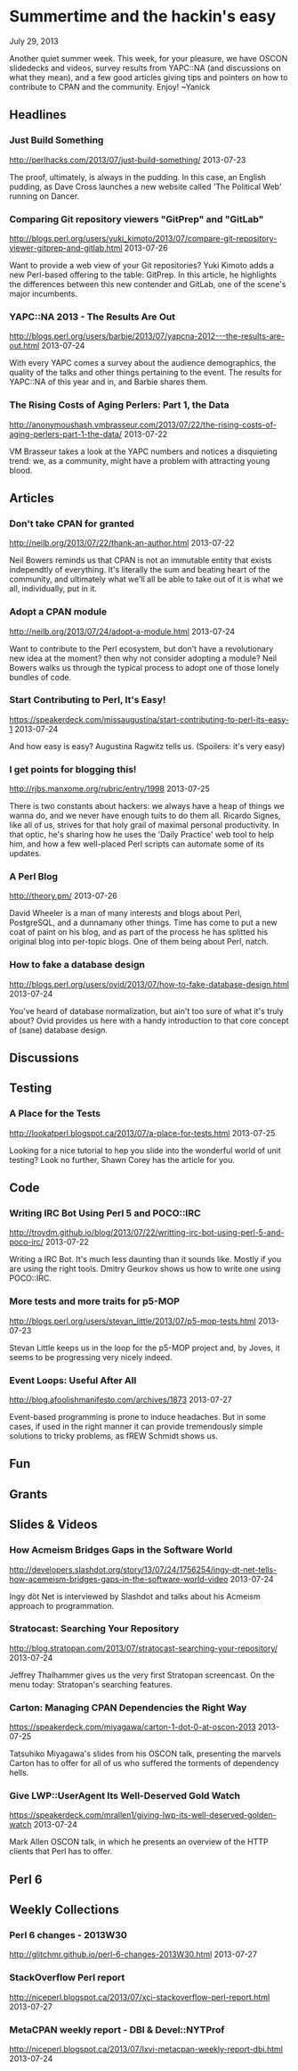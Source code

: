 # Summertime and the hackin's easy
July 29, 2013

Another quiet summer week. This week, for your pleasure, we have OSCON
slidedecks and videos, survey results from YAPC::NA (and discussions on what
they mean), and a few good articles giving tips and pointers on how to contribute 
to CPAN and the community. Enjoy! ~Yanick


## Headlines

### Just Build Something
http://perlhacks.com/2013/07/just-build-something/
2013-07-23

The proof, ultimately, is always in the pudding. In this case, an English pudding, as Dave Cross launches a new website called 'The Political Web' running on Dancer.


### Comparing Git repository viewers "GitPrep" and "GitLab"
http://blogs.perl.org/users/yuki_kimoto/2013/07/compare-git-repository-viewer-gitprep-and-gitlab.html
2013-07-26

Want to provide a web view of your Git repositories? Yuki Kimoto adds a new Perl-based offering to the table: GitPrep. In this article, he highlights the differences between this new contender and GitLab, one of the scene's major incumbents.

### YAPC::NA 2013 - The Results Are Out
http://blogs.perl.org/users/barbie/2013/07/yapcna-2012---the-results-are-out.html
2013-07-24

With every YAPC comes a survey about the audience demographics, the quality of the talks and other things pertaining to the event. The results for YAPC::NA of this year and in, and Barbie shares them.

### The Rising Costs of Aging Perlers: Part 1, the Data
http://anonymoushash.vmbrasseur.com/2013/07/22/the-rising-costs-of-aging-perlers-part-1-the-data/
2013-07-22

VM Brasseur takes a look at the YAPC numbers and notices a disquieting trend: we, as a community,  might have a problem with attracting young blood. 

## Articles

### Don't take CPAN for granted
http://neilb.org/2013/07/22/thank-an-author.html
2013-07-22

Neil Bowers reminds us that CPAN is not an immutable entity that exists independtly of everything. It's literally the sum and beating heart of the community, and ultimately what we'll all be able to take out of it is what we all, individually, put in it.


### Adopt a CPAN module
http://neilb.org/2013/07/24/adopt-a-module.html
2013-07-24

Want to contribute to the Perl ecosystem, but don't have a revolutionary new idea at the moment? then why not consider adopting a module? Neil Bowers walks us through the typical process to adopt one of those lonely bundles of code.


### Start Contributing to Perl, It's Easy!
https://speakerdeck.com/missaugustina/start-contributing-to-perl-its-easy-1
2013-07-24

And how easy is easy? Augustina Ragwitz tells us. (Spoilers: it's very easy)

### I get points for blogging this!
http://rjbs.manxome.org/rubric/entry/1998
2013-07-25

There is two constants about hackers: we always have a heap of things we wanna do, and we never have enough tuits to do them all. Ricardo Signes, like all of us, strives for that holy grail of maximal personal productivity. In that optic, he's sharing how he uses the 'Daily Practice' web tool to help him, and how a few well-placed Perl scripts can automate some of its updates.


### A Perl Blog
http://theory.pm/
2013-07-26

David Wheeler is a man of many interests and blogs about Perl, PostgreSQL, and a dunnamany other things. Time has come to put a new coat of paint on his blog, and as part of the process he has splitted his original blog into per-topic blogs. One of them being about Perl, natch.

### How to fake a database design
http://blogs.perl.org/users/ovid/2013/07/how-to-fake-database-design.html
2013-07-24

You've heard of database normalization, but ain't too sure of what it's truly about? Ovid provides us here with a handy introduction to that core concept of (sane) database design.


## Discussions


## Testing

### A Place for the Tests
http://lookatperl.blogspot.ca/2013/07/a-place-for-tests.html
2013-07-25

Looking for a nice tutorial to hep you slide into the wonderful world of unit testing? Look no further, Shawn Corey has the article for you.

## Code

### Writing IRC Bot Using Perl 5 and POCO::IRC
http://troydm.github.io/blog/2013/07/22/writting-irc-bot-using-perl-5-and-poco-irc/
2013-07-22

Writing a IRC Bot. It's much less daunting than it sounds like. Mostly if you are using the right tools. Dmitry Geurkov shows us how to write one using POCO::IRC.

###  More tests and more traits for p5-MOP
http://blogs.perl.org/users/stevan_little/2013/07/p5-mop-tests.html
2013-07-23

Stevan Little keeps us in the loop for the p5-MOP project and, by Joves, it seems to be progressing very nicely indeed.

### Event Loops: Useful After All
http://blog.afoolishmanifesto.com/archives/1873
2013-07-27

Event-based programming is prone to induce headaches. But in some cases, if used in the right manner it can provide tremendously simple solutions to tricky problems, as fREW Schmidt shows us.

## Fun

## Grants

## Slides & Videos

### How Acmeism Bridges Gaps in the Software World
http://developers.slashdot.org/story/13/07/24/1756254/ingy-dt-net-tells-how-acemeism-bridges-gaps-in-the-software-world-video
2013-07-24

Ingy döt Net is interviewed by Slashdot and talks about his Acmeism approach to programmation. 

### Stratocast: Searching Your Repository
http://blog.stratopan.com/2013/07/stratocast-searching-your-repository/
2013-07-24

Jeffrey Thalhammer gives us the very first Stratopan screencast. On the menu today: Stratopan's searching features.

### Carton: Managing CPAN Dependencies the Right Way
https://speakerdeck.com/miyagawa/carton-1-dot-0-at-oscon-2013
2013-07-25

Tatsuhiko Miyagawa's slides from his OSCON talk, presenting the marvels Carton has to offer for all of us who suffered the torments of dependency hells.

### Give LWP::UserAgent Its Well-Deserved Gold Watch
https://speakerdeck.com/mrallen1/giving-lwp-its-well-deserved-golden-watch
2013-07-24

Mark Allen OSCON talk, in which he presents an overview of the  HTTP clients that Perl has to offer.


## Perl 6

## Weekly Collections

### Perl 6 changes - 2013W30
http://glitchmr.github.io/perl-6-changes-2013W30.html
2013-07-27

### StackOverflow Perl report
http://niceperl.blogspot.ca/2013/07/xci-stackoverflow-perl-report.html
2013-07-27


### MetaCPAN weekly report - DBI & Devel::NYTProf 
http://niceperl.blogspot.ca/2013/07/lxvi-metacpan-weekly-report-dbi.html
2013-07-24










